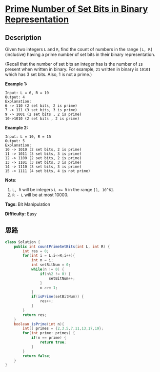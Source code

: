 # [Prime Number of Set Bits in Binary Representation][title]

## Description

Given two integers `L` and `R`, find the count of numbers in the range `[L,
R]` (inclusive) having a prime number of set bits in their binary
representation.

(Recall that the number of set bits an integer has is the number of `1`s
present when written in binary. For example, `21` written in binary is `10101`
which has 3 set bits. Also, 1 is not a prime.)

**Example 1:**  
            Input: L = 6, R = 10    Output: 4    Explanation:    6 -> 110 (2 set bits, 2 is prime)    7 -> 111 (3 set bits, 3 is prime)    9 -> 1001 (2 set bits , 2 is prime)    10->1010 (2 set bits , 2 is prime)    

**Example 2:**  
            Input: L = 10, R = 15    Output: 5    Explanation:    10 -> 1010 (2 set bits, 2 is prime)    11 -> 1011 (3 set bits, 3 is prime)    12 -> 1100 (2 set bits, 2 is prime)    13 -> 1101 (3 set bits, 3 is prime)    14 -> 1110 (3 set bits, 3 is prime)    15 -> 1111 (4 set bits, 4 is not prime)    

**Note:**  

  1. `L, R` will be integers `L <= R` in the range `[1, 10^6]`.
  2. `R - L` will be at most 10000.


**Tags:** Bit Manipulation

**Difficulty:** Easy

## 思路

``` java
class Solution {
    public int countPrimeSetBits(int L, int R) {
        int res = 0;
        for(int i = L;i<=R;i++){
            int n = i;
            int setBitNum = 0;
            while(n != 0) {
                if(n%2 != 0) {
                    setBitNum++;
                }
                n >>= 1;
            }
            if(isPrime(setBitNum)) {
                res++;
            }
        }
        return res;
    }
    boolean isPrime(int n){
        int[] primes = {2,3,5,7,11,13,17,19};
        for(int prime: primes) {
            if(n == prime) {
                return true;
            }
        }
        return false;
    }
}
```

[title]: https://leetcode.com/problems/prime-number-of-set-bits-in-binary-representation
